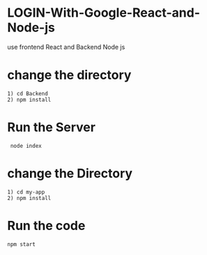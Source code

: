 # LOGIN-With-Google-React-and-Node-js
use frontend React and Backend Node js


# change the directory 
    1) cd Backend
    2) npm install
# Run the Server
 
     node index
   
  
  
  # change the Directory
    1) cd my-app
    2) npm install
    
  # Run the code
    npm start
    
